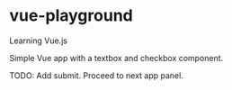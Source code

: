 # vue-playground
Learning Vue.js

Simple Vue app with a textbox and checkbox component.

TODO: Add submit.  Proceed to next app panel.
